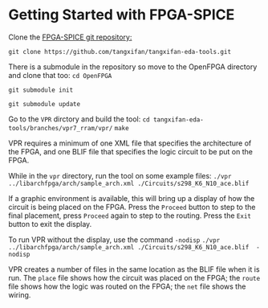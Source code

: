 # Getting Started with FPGA-SPICE
Clone the [FPGA-SPICE git repository:](https://github.com/tangxifan/tangxifan-eda-tools)

[//todo]: # (change to final repository location)
`git clone https://github.com/tangxifan/tangxifan-eda-tools.git `

There is a submodule in the repository so move to the OpenFPGA directory and clone that too:
`cd OpenFPGA`

`git submodule init`

`git submodule update`

Go to the `VPR` dirctory and build the tool:
`cd tangxifan-eda-tools/branches/vpr7_rram/vpr/`
`make `

VPR requires a minimum of one XML file that specifies the architecture of the FPGA, and one BLIF file that specifies the logic circuit to be put on the FPGA. 

[//todo]: # (make sure the circuits are available)
While in the `vpr` directory, run the tool on some example files:
`./vpr ../libarchfpga/arch/sample_arch.xml ./Circuits/s298_K6_N10_ace.blif `

If a graphic environment is available, this will bring up a display of how the circuit is being placed on the FPGA. Press the `Proceed` button to step to the final placement, press `Proceed` again to step to the routing. Press the `Exit` button to exit the display.

To run VPR without the display, use the command `-nodisp`
`./vpr ../libarchfpga/arch/sample_arch.xml ./Circuits/s298_K6_N10_ace.blif  -nodisp`

VPR creates a number of files in the same location as the BLIF file when it is run. The `place` file shows how the circuit was placed on the FPGA; the `route` file shows how the logic was routed on the FPGA; the `net` file shows the wiring.


